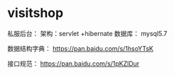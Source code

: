 # visitshop

私服后台：
架构：servlet +hibernate 
数据库： mysql5.7

数据结构字典：
https://pan.baidu.com/s/1hsoYTsK

接口规范：
https://pan.baidu.com/s/1pKZlDur

